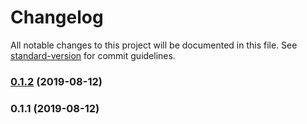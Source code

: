 # Changelog

All notable changes to this project will be documented in this file. See [standard-version](https://github.com/conventional-changelog/standard-version) for commit guidelines.

### [0.1.2](https://github.com/darylwalsh/react-typescript-ecommerce/compare/v0.1.1...v0.1.2) (2019-08-12)

### 0.1.1 (2019-08-12)
